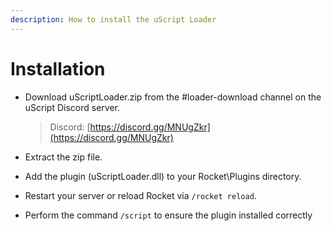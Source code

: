 ```yaml
---
description: How to install the uScript Loader
---
```


# Installation

* Download uScriptLoader.zip from the \#loader-download channel on the uScript Discord server.

  > Discord: [https://discord.gg/MNUgZkr](https://discord.gg/MNUgZkr)

* Extract the zip file.
* Add the plugin \(uScriptLoader.dll\) to your Rocket\Plugins directory.
* Restart your server or reload Rocket via ``/rocket reload``.
* Perform the command ``/script`` to ensure the plugin installed correctly 

